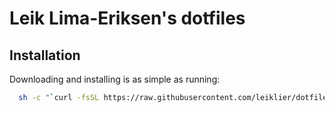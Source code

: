 # Leik Lima-Eriksen's dotfiles

## Installation
Downloading and installing is as simple as running:
```bash
  sh -c "`curl -fsSL https://raw.githubusercontent.com/leiklier/dotfiles/master/install.sh?token=AVRL2Yt8LjJHfiP2XLOhKGui7GmKf31Eks5ZXlcPwA%3D%3D `"
```
